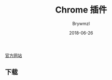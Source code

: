 ﻿---
layout:     post
title:      Chrome 插件
subtitle:   
date:       2018-06-26
author:     Brywmzl
header-img: img/Chrome/background-ptr-home.jpg
catalog: true
tags:
    - Chrome
    - 插件
---

[官方网站](http://www.painterartist.com)  

## 下载  

